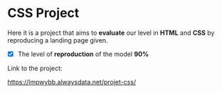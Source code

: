 # CSS Project

Here it is a project that aims to **evaluate** our level in **HTML** and **CSS** by reproducing a landing page given.

- [x] The level of **reproduction** of the model **90%**

Link to the project:

https://lmpwybb.alwaysdata.net/projet-css/